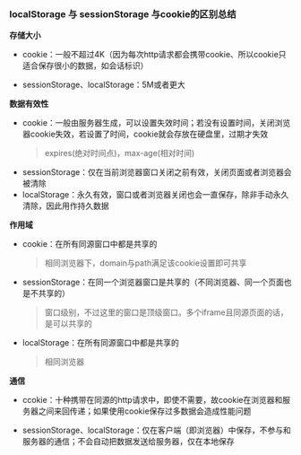 ###  localStorage 与 sessionStorage 与cookie的区别总结

**存储大小**

+ cookie：一般不超过4K（因为每次http请求都会携带cookie、所以cookie只适合保存很小的数据，如会话标识）

+ sessionStorage、localStorage：5M或者更大

**数据有效性**

+ cookie：一般由服务器生成，可以设置失效时间；若没有设置时间，关闭浏览器cookie失效，若设置了时间，cookie就会存放在硬盘里，过期才失效
  > expires(绝对时间点)，max-age(相对时间)
+ sessionStorage：仅在当前浏览器窗口关闭之前有效，关闭页面或者浏览器会被清除
+ localStorage：永久有效，窗口或者浏览器关闭也会一直保存，除非手动永久清除，因此用作持久数据

**作用域**

+ cookie：在所有同源窗口中都是共享的
  > 相同浏览器下，domain与path满足该cookie设置即可共享
+ sessionStorage：在同一个浏览器窗口是共享的（不同浏览器、同一个页面也是不共享的）
  > 窗口级别，不过这里的窗口是顶级窗口。多个iframe且同源页面的话，是可以共享的
+ localStorage：在所有同源窗口中都是共享的
  > 相同浏览器   

**通信**

+ ccokie：十种携带在同源的http请求中，即使不需要，故cookie在浏览器和服务器之间来回传递；如果使用cookie保存过多数据会造成性能问题

+ sessionStorage、localStorage：仅在客户端（即浏览器）中保存，不参与和服务器的通信；不会自动把数据发送给服务器，仅在本地保存